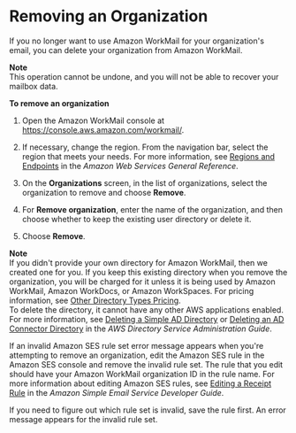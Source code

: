 # Removing an Organization<a name="remove_organization"></a>

If you no longer want to use Amazon WorkMail for your organization's email, you can delete your organization from Amazon WorkMail\. 

**Note**  
This operation cannot be undone, and you will not be able to recover your mailbox data\.

**To remove an organization**

1. Open the Amazon WorkMail console at [https://console\.aws\.amazon\.com/workmail/](https://console.aws.amazon.com/workmail/)\.

1. If necessary, change the region\. From the navigation bar, select the region that meets your needs\. For more information, see [Regions and Endpoints](http://docs.aws.amazon.com/general/latest/gr/index.html?rande.html) in the *Amazon Web Services General Reference*\.

1. On the **Organizations** screen, in the list of organizations, select the organization to remove and choose **Remove**\.

1. For **Remove organization**, enter the name of the organization, and then choose whether to keep the existing user directory or delete it\.

1. Choose **Remove**\.

**Note**  
If you didn't provide your own directory for Amazon WorkMail, then we created one for you\. If you keep this existing directory when you remove the organization, you will be charged for it unless it is being used by Amazon WorkMail, Amazon WorkDocs, or Amazon WorkSpaces\. For pricing information, see [Other Directory Types Pricing](https://aws.amazon.com/directoryservice/other-directories-pricing/)\.  
To delete the directory, it cannot have any other AWS applications enabled\. For more information, see [Deleting a Simple AD Directory](https://docs.aws.amazon.com/directoryservice/latest/admin-guide/cloud_delete.html) or [Deleting an AD Connector Directory](https://docs.aws.amazon.com/directoryservice/latest/admin-guide/connect_delete.html) in the *AWS Directory Service Administration Guide*\.

If an invalid Amazon SES rule set error message appears when you're attempting to remove an organization, edit the Amazon SES rule in the Amazon SES console and remove the invalid rule set\. The rule that you edit should have your Amazon WorkMail organization ID in the rule name\. For more information about editing Amazon SES rules, see [Editing a Receipt Rule](https://docs.aws.amazon.com/ses/latest/DeveloperGuide/receiving-email-managing-receipt-rules.html#receiving-email-managing-receipt-rules-edit) in the *Amazon Simple Email Service Developer Guide*\.

If you need to figure out which rule set is invalid, save the rule first\. An error message appears for the invalid rule set\. 